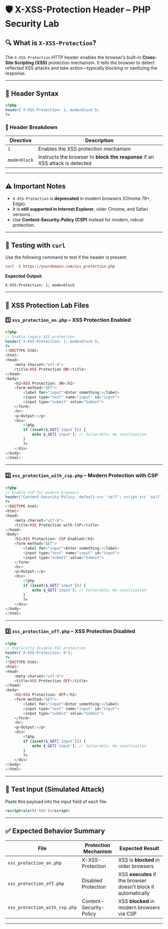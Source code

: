 
# 🛡️ X-XSS-Protection Header – PHP Security Lab

## 🔍 What is `X-XSS-Protection`?

The `X-XSS-Protection` HTTP header enables the browser’s built-in **Cross-Site Scripting (XSS)** protection mechanism. It tells the browser to detect reflected XSS attacks and take action—typically blocking or sanitizing the response.

---

## 🔧 Header Syntax

```php
<?php
header('X-XSS-Protection: 1; mode=block');
?>
```

### 🔎 Header Breakdown

| Directive    | Description                                                                  |
| ------------ | ---------------------------------------------------------------------------- |
| `1`          | Enables the XSS protection mechanism                                         |
| `mode=block` | Instructs the browser to **block the response** if an XSS attack is detected |

---

## ⚠️ Important Notes

* `X-XSS-Protection` is **deprecated** in modern browsers (Chrome 78+, Edge).
* It is **still supported in Internet Explorer**, older Chrome, and Safari versions.
* Use **Content-Security-Policy (CSP)** instead for modern, robust protection.

---

## 🧪 Testing with `curl`

Use the following command to test if the header is present:

```ini
curl -I https://yourdomain.com/xss_protection.php
```

**Expected Output:**

```
X-XSS-Protection: 1; mode=block
```

---

## 🧪 XSS Protection Lab Files

### 1️⃣ `xss_protection_on.php` – XSS Protection Enabled

```php
<?php
// Enable legacy XSS protection
header('X-XSS-Protection: 1; mode=block');
?>
<!DOCTYPE html>
<html>
<head>
    <meta charset="utf-8">
    <title>XSS Protection ON</title>
</head>
<body>
    <h2>XSS Protection: ON</h2>
    <form method="GET">
        <label for="input">Enter something:</label>
        <input type="text" name="input" id="input">
        <input type="submit" value="Submit">
    </form>
    <hr>
    <p>Output:</p>
    <div>
        <?php
        if (isset($_GET['input'])) {
            echo $_GET['input']; // Vulnerable: No sanitization
        }
        ?>
    </div>
</body>
</html>
```

---

### 2️⃣ `xss_protection_with_csp.php` – Modern Protection with CSP

```php
<?php
// Enable CSP for modern browsers
header("Content-Security-Policy: default-src 'self'; script-src 'self' 'unsafe-inline'");
?>
<!DOCTYPE html>
<html>
<head>
    <meta charset="utf-8">
    <title>XSS Protection with CSP</title>
</head>
<body>
    <h2>XSS Protection: CSP Enabled</h2>
    <form method="GET">
        <label for="input">Enter something:</label>
        <input type="text" name="input" id="input">
        <input type="submit" value="Submit">
    </form>
    <hr>
    <p>Output:</p>
    <div>
        <?php
        if (isset($_GET['input'])) {
            echo $_GET['input']; // Vulnerable: No sanitization
        }
        ?>
    </div>
</body>
</html>
```

---

### 3️⃣ `xss_protection_off.php` – XSS Protection Disabled

```php
<?php
// Explicitly disable XSS protection
header('X-XSS-Protection: 0');
?>
<!DOCTYPE html>
<html>
<head>
    <meta charset="utf-8">
    <title>XSS Protection OFF</title>
</head>
<body>
    <h2>XSS Protection: OFF</h2>
    <form method="GET">
        <label for="input">Enter something:</label>
        <input type="text" name="input" id="input">
        <input type="submit" value="Submit">
    </form>
    <hr>
    <p>Output:</p>
    <div>
        <?php
        if (isset($_GET['input'])) {
            echo $_GET['input']; // Vulnerable: No sanitization
        }
        ?>
    </div>
</body>
</html>
```

---

## 🧪 Test Input (Simulated Attack)

Paste this payload into the input field of each file:

```html
<script>alert('XSS')</script>
```

---

## ✅ Expected Behavior Summary

| File                          | Protection Mechanism    | Expected Result                                                |
| ----------------------------- | ----------------------- | -------------------------------------------------------------- |
| `xss_protection_on.php`       | X-XSS-Protection        | XSS is **blocked** in older browsers                           |
| `xss_protection_off.php`      | Disabled Protection     | XSS **executes** if the browser doesn’t block it automatically |
| `xss_protection_with_csp.php` | Content-Security-Policy | XSS **blocked** in modern browsers via CSP                     |

---

